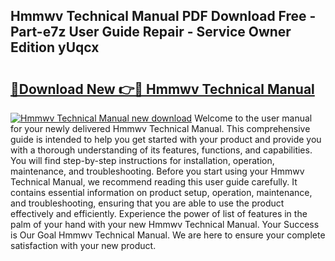 ## Hmmwv Technical Manual PDF Download Free - Part-e7z User Guide Repair - Service Owner Edition yUqcx

# <h2><a href="http://bc4688.oget.top/?id=Hmmwv+Technical+Manual">🔗Download New 👉🔴 Hmmwv Technical Manual</a></h2>

[![Hmmwv Technical Manual new download](https://i.imgur.com/5g1atiW.png)](http://bc4688.oget.top/?id=Hmmwv+Technical+Manual)
Welcome to the user manual for your newly delivered Hmmwv Technical Manual. This comprehensive guide is intended to help you get started with your product and provide you with a thorough understanding of its features, functions, and capabilities. You will find step-by-step instructions for installation, operation, maintenance, and troubleshooting. Before you start using your Hmmwv Technical Manual, we recommend reading this user guide carefully. It contains essential information on product setup, operation, maintenance, and troubleshooting, ensuring that you are able to use the product effectively and efficiently. Experience the power of list of features in the palm of your hand with your new Hmmwv Technical Manual. Your Success is Our Goal Hmmwv Technical Manual. We are here to ensure your complete satisfaction with your new product.
